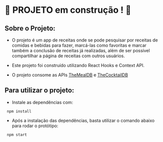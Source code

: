 # :construction: PROJETO em construção ! :construction:

## Sobre o Projeto:
 * O projeto é um app de receitas onde se pode pesquisar por receitas de comidas e bebidas para fazer, marcá-las como favoritas e marcar também a conclusão de receitas já realizadas, além de ser possível compartilhar a página de receitas com outros usuários.

 * Este projeto foi construído utilizando React Hooks e Context API.

 * O projeto consome as APIs [TheMealDB](https://www.themealdb.com/) e [TheCocktailDB](https://www.thecocktaildb.com/api.php)

## Para utilizar o projeto:
 * Instale as dependências com:

 ```
  npm install
 ```
 
 * Após a instalação das dependências, basta utilizar o comando abaixo para rodar o protótipo:
 
 ```
  npm start
 ```
 
